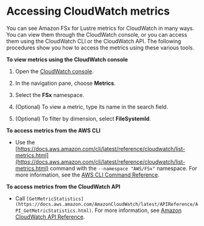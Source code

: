 # Accessing CloudWatch metrics<a name="accessingmetrics"></a>

You can see Amazon FSx for Lustre metrics for CloudWatch in many ways\. You can view them through the CloudWatch console, or you can access them using the CloudWatch CLI or the CloudWatch API\. The following procedures show you how to access the metrics using these various tools\.

**To view metrics using the CloudWatch console**

1. Open the [CloudWatch console](https://console.aws.amazon.com/cloudwatch)\.

1. In the navigation pane, choose **Metrics**\. 

1. Select the **FSx** namespace\.

1. \(Optional\) To view a metric, type its name in the search field\.

1. \(Optional\) To filter by dimension, select **FileSystemId**\.

**To access metrics from the AWS CLI**
+ Use the [https://docs.aws.amazon.com/cli/latest/reference/cloudwatch/list-metrics.html](https://docs.aws.amazon.com/cli/latest/reference/cloudwatch/list-metrics.html) command with the `--namespace "AWS/FSx"` namespace\. For more information, see the [AWS CLI Command Reference](https://docs.aws.amazon.com/cli/latest/reference/)\.

**To access metrics from the CloudWatch API**
+ Call `[GetMetricStatistics](https://docs.aws.amazon.com/AmazonCloudWatch/latest/APIReference/API_GetMetricStatistics.html)`\. For more information, see [Amazon CloudWatch API Reference](https://docs.aws.amazon.com/AmazonCloudWatch/latest/APIReference/)\. 